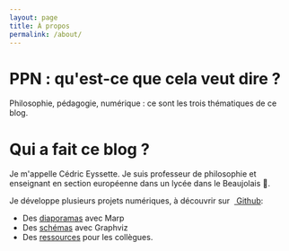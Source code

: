 ```yaml
---
layout: page
title: À propos
permalink: /about/
---
```


# PPN : qu'est-ce que cela veut dire ?

Philosophie, pédagogie, numérique : ce sont les trois thématiques de ce blog.

# Qui a fait ce blog ?

Je m'appelle Cédric Eyssette. Je suis professeur de philosophie et enseignant en section européenne dans un lycée dans le Beaujolais 🍷.

Je développe plusieurs projets numériques, à découvrir sur  [<i class="fab fa-github-alt"></i> Github](https://github.com/eyssette):

- Des [diaporamas](https://eyssette.github.io/marp-slides/) avec Marp
- Des [schémas](https://github.com/eyssette/graphviz-examples/) avec Graphviz
- Des [ressources](https://eyssette.github.io/ressources-generales-enseignement-philosophie/) pour les collègues.